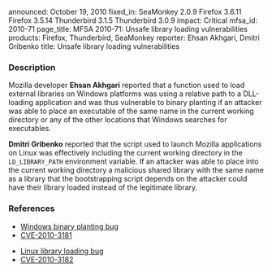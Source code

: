 announced: October 19, 2010
fixed_in: SeaMonkey 2.0.9
          Firefox 3.6.11
          Firefox 3.5.14
          Thunderbird 3.1.5
          Thunderbird 3.0.9
impact: Critical
mfsa_id: 2010-71
page_title: MFSA 2010-71: Unsafe library loading vulnerabilities
products: Firefox, Thunderbird, SeaMonkey
reporter: Ehsan Akhgari, Dmitri Gribenko
title: Unsafe library loading vulnerabilities

<h3>Description</h3>

<p>Mozilla developer <strong>Ehsan Akhgari</strong> reported that a
function used to load external libraries on Windows platforms was
using a relative path to a DLL-loading application and was thus
vulnerable to binary planting if an attacker was able to place an
executable of the same name in the current working directory or any of
the other locations that Windows searches for executables.</p>

<p><strong>Dmitri Gribenko</strong> reported that the script used to
launch Mozilla applications on Linux was effectively including the
current working directory in the <code>LD_LIBRARY_PATH</code>
environment variable.  If an attacker was able to place into the
current working directory a malicious shared library with the same
name as a library that the bootstrapping script depends on the
attacker could have their library loaded instead of the legitimate
library.</p>

<h3>References</h3>

<ul>
  <li><a href="https://bugzilla.mozilla.org/show_bug.cgi?id=589190">Windows binary planting bug</a></li>
  <li><a class="ex-ref" href="http://cve.mitre.org/cgi-bin/cvename.cgi?name=CVE-2010-3181">CVE-2010-3181</a></li>
</ul>

<ul>
  <li><a href="https://bugzilla.mozilla.org/show_bug.cgi?id=590753">Linux library loading bug</a></li>
  <li><a class="ex-ref" href="http://cve.mitre.org/cgi-bin/cvename.cgi?name=CVE-2010-3182">CVE-2010-3182</a></li>
</ul>




